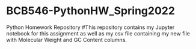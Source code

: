 # BCB546-PythonHW_Spring2022
Python Homework Repository
#This repository contains my Jupyter notebook for this assignment as well as my csv file containing my new file with Molecular Weight and GC Content columns.

